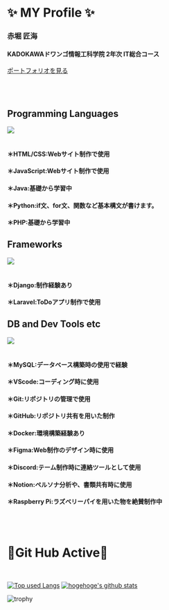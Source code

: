 # ✨ MY Profile ✨
  ### 赤堀 匠海<br>
  #### KADOKAWAドワンゴ情報工科学院 2年次 IT総合コース<br>
  [ポートフォリオを見る](https://takumisportfolio.main.jp)
  
<br>
<br>


## Programming Languages
![](https://skillicons.dev/icons?i=html,css,js,java,python,php)
<br>
<br>
#### **＊HTML/CSS**:Webサイト制作で使用 <br>
#### **＊JavaScript**:Webサイト制作で使用 <br>
#### **＊Java**:基礎から学習中<br>
#### **＊Python**:if文、for文、関数など基本構文が書けます。<br>
#### **＊PHP**:基礎から学習中

## Frameworks
![](https://skillicons.dev/icons?i=django,laravel)
<br>
<br>
#### **＊Django**:制作経験あり<br>
#### **＊Laravel**:ToDoアプリ制作で使用



## DB and Dev Tools etc
![](https://skillicons.dev/icons?i=mysql,vscode,git,github,docker,figma,discord,notion,raspberrypi)
<br>
<br>
#### **＊MySQL**:データベース構築時の使用で経験<br>
#### **＊VScode**:コーディング時に使用<br>
#### **＊Git**:リポジトリの管理で使用<br>
#### **＊GitHub**:リポジトリ共有を用いた制作<br>
#### **＊Docker**:環境構築経験あり<br>
#### **＊Figma**:Web制作のデザイン時に使用<br>
#### **＊Discord**:テーム制作時に連絡ツールとして使用<br>
#### **＊Notion**:ペルソナ分析や、書類共有時に使用<br>
#### **＊Raspberry Pi**:ラズベリーパイを用いた物を絶賛制作中
<br>
<br>

# 🏃Git Hub Active🏃

<br>

[![Top used Langs](https://github-readme-stats.vercel.app/api/top-langs/?username=Akasan-T&layout=compact&theme=tokyonight)](https://github.com/Akasan-T/)
[![hogehoge's github stats](https://github-readme-stats.vercel.app/api?username=Akasan-T&hide=contribs&count_private=true&show_icons=true&theme=tokyonight)](https://github.com/Akasan-T/)<br>

![trophy](https://github-profile-trophy.vercel.app/?username=Akasan-T&theme=gruvbox)
<!--
**Akasan-T/Akasan-T** is a ✨ _special_ ✨ repository because its `README.md` (this file) appears on your GitHub profile.

Here are some ideas to get you started:

- 🔭 I’m currently working on ...
- 🌱 I’m currently learning ...
- 👯 I’m looking to collaborate on ...
- 🤔 I’m looking for help with ...
- 💬 Ask me about ...
- 📫 How to reach me: ...
- 😄 Pronouns: ...
- ⚡ Fun fact: ...
-->
